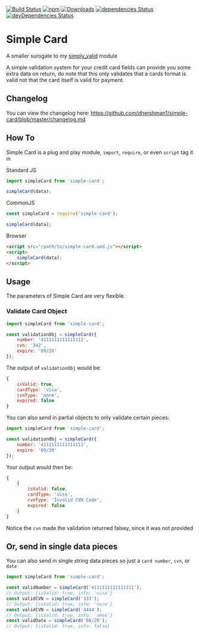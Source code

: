 [![Build Status](https://travis-ci.org/dhershman1/simple-card.svg?branch=master)](https://travis-ci.org/dhershman1/simple-card)
[![npm](https://img.shields.io/npm/v/simple-card.svg?style=flat)](https://www.npmjs.com/package/simple-card) [![Downloads](https://img.shields.io/npm/dm/simple-card.svg?style=flat)](https://www.npmjs.com/package/simple-card) [![dependencies Status](https://david-dm.org/dhershman1/simple-card/status.svg)](https://david-dm.org/dhershman1/simple-card) [![devDependencies Status](https://david-dm.org/dhershman1/simple-card/dev-status.svg)](https://david-dm.org/dhershman1/simple-card?type=dev)

# Simple Card

A smaller surogate to my [simply_valid](https://github.com/dhershman1/simply_valid) module

A simple validation system for your credit card fields can provide you some extra data on return, do note that this only validates that a cards format is valid not that the card itself is valid for payment.

## Changelog

You can view the changelog here: https://github.com/dhershman1/simple-card/blob/master/changelog.md

## How To

Simple Card is a plug and play module, `import`, `require`, or even `script` tag it in

Standard JS
```js
import simpleCard from 'simple-card';

simpleCard(data);
```

CommonJS
```js
const simpleCard = require('simple-card');

simpleCard(data);
```

Browser
```html
<script src="/path/to/simple-card.umd.js"></script>
<script>
	simpleCard(data);
</script>
```

## Usage

The parameters of Simple Card are very flexible.

### Validate Card Object

```js
import simpleCard from 'simple-card';

const validationObj = simpleCard({
	number: '4111111111111111',
	cvn: '342',
	expire: '09/20'
});

```

The output of `validationObj` would be:

```js
{
	isValid: true,
	cardType: 'visa',
	cvnType: 'norm',
	expired: false
}
```

You can also send in partial objects to only validate certain pieces:

```js
import simpleCard from 'simple-card';

const validationObj = simpleCard({
	number: '4111111111111111',
	expire: '09/20'
});
```

Your output would then be:

```js
{
	{
		isValid: false,
		cardType: 'visa',
		cvnType: 'Invalid CVN Code',
		expired: false
	}
}
```

Notice the `cvn` made the validation returned falsey, since it was not provided

## Or, send in single data pieces

You can also send in single string data pieces so just a `card number`, `cvn`, or `date`

```js
import simpleCard from 'simple-card';

const validNumber = simpleCard('4111111111111111');
// Output: {isValid: true, info: 'visa'}
const validCVN = simpleCard('333');
// Output: {isValid: true, info: 'norm'}
const validCVN = simpleCard('4444');
// Output: {isValid: true, info: 'amex'}
const validDate = simpleCard('08/20');
// Output: {isValid: true, info: false}
```
